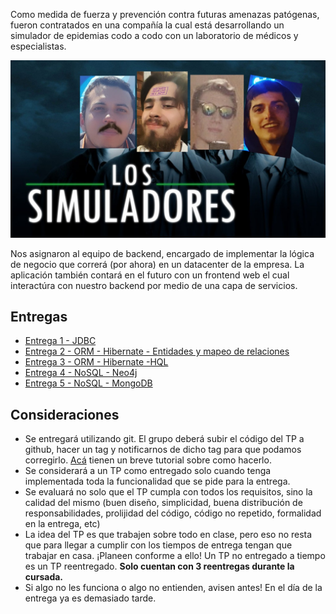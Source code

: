Como medida de fuerza y prevención contra futuras amenazas patógenas, fueron contratados en una compañía la cual está desarrollando un simulador de epidemias codo a codo con un laboratorio de médicos y especialistas. 

<p align="center">
  <img src="enunciado/pandemia-icon.jpeg" />
</p>

Nos asignaron al equipo de backend, encargado de implementar la lógica de negocio que correrá (por ahora) en un datacenter de la empresa. La aplicación también contará en el futuro con un frontend web el cual interactúra con nuestro backend por medio de una capa de servicios.

## Entregas
- [Entrega 1 - JDBC](enunciado/entrega1/entrega1.md)
- [Entrega 2 - ORM - Hibernate - Entidades y mapeo de relaciones](enunciado/entrega2/hito1.md)
- [Entrega 3 - ORM - Hibernate -HQL ](enunciado/entrega3/entrega3.md)  
- [Entrega 4 - NoSQL - Neo4j ](enunciado/entrega4/entrega4.md)
- [Entrega 5 - NoSQL - MongoDB](enunciado/entrega5/entrega5.md)

## Consideraciones
- Se entregará utilizando git. El grupo deberá subir el código del TP a github, hacer un tag y notificarnos de dicho tag para que podamos corregirlo. [Acá](https://sites.google.com/site/estrategiasdepersistencia/material/entregando-con-git) tienen un breve tutorial sobre como hacerlo.
- Se considerará a un TP como entregado solo cuando tenga implementada toda la funcionalidad que se pide para la entrega.
- Se evaluará no solo que el TP cumpla con todos los requisitos, sino la calidad del mismo (buen diseño, simplicidad, buena distribución de responsabilidades, prolijidad del código, código no repetido, formalidad en la entrega, etc)
- La idea del TP es que trabajen sobre todo en clase, pero eso no resta que para llegar a cumplir con los tiempos de entrega tengan que trabajar en casa. ¡Planeen conforme a ello! Un TP no entregado a tiempo es un TP reentregado. **Solo cuentan con 3 reentregas durante la cursada.**
- Si algo no les funciona o algo no entienden, avisen antes! En el día de la entrega ya es demasiado tarde.
